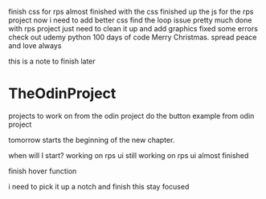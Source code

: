 finish css for rps
almost finished with the css
finished up the js for the rps project now i need to add better css
find the loop issue 
pretty much done with rps project just need to clean it up and add graphics
fixed some errors 
check out udemy python 100 days of code
Merry Christmas. spread peace and love always

this is a note to finish later
# TheOdinProject
projects to work on from the odin project
do the button example from odin project


tomorrow starts the beginning of the new chapter.

when will I start?
working on rps ui
still working on rps ui almost finished


finish hover function

i need to pick it up a notch and finish this
stay focused
